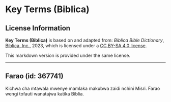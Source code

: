 # Key Terms (Biblica)

## License Information

**Key Terms (Biblica)** is based on and adapted from: _Biblica Bible Dictionary_, [Biblica, Inc.](https://www.biblica.com/), 2023, which is licensed under a [CC BY-SA 4.0 license](https://creativecommons.org/licenses/by-sa/4.0/legalcode.en).

This markdown version is provided under the same license.



--------------------------------

## Farao (id: 367741)

Kichwa cha mtawala mwenye mamlaka makubwa zaidi nchini Misri. Farao wengi tofauti wanatajwa katika Biblia.


